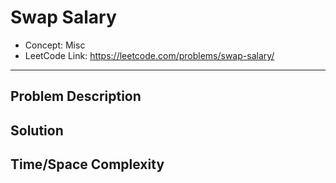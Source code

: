 # Swap Salary

- Concept: Misc
- LeetCode Link: https://leetcode.com/problems/swap-salary/

---

## Problem Description

## Solution

## Time/Space Complexity

